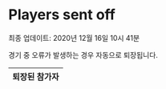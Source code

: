 # Players sent off
최종 업데이트: 2020년 12월 16일 10시 41분


경기 중 오류가 발생하는 경우 자동으로 퇴장됩니다.


| 퇴장된 참가자 |
|:---:|